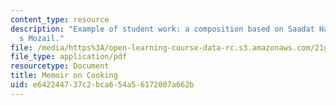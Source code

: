 ```yaml
---
content_type: resource
description: "Example of student work: a composition based on Saadat Hasan Manto\u2019\
  s Mozail."
file: /media/https%3A/open-learning-course-data-rc.s3.amazonaws.com/21g-041-topics-in-south-asian-literature-and-culture-fall-2004/e642244737c2bca654a56172007a662b_MIT21G_041F04_paper.pdf
file_type: application/pdf
resourcetype: Document
title: Memoir on Cooking
uid: e6422447-37c2-bca6-54a5-6172007a662b
---
```


